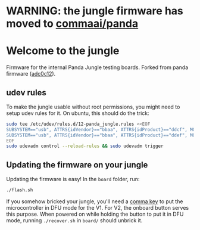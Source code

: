 # WARNING: the jungle firmware has moved to [commaai/panda](https://github.com/commaai/panda/tree/master/board/jungle)

Welcome to the jungle
======

Firmware for the internal Panda Jungle testing boards.
Forked from panda firmware ([adc0c12](https://github.com/commaai/panda/commit/adc0c12f7b403e04222799bde4f4ee0673e46160)).

## udev rules
To make the jungle usable without root permissions, you might need to setup udev rules for it.
On ubuntu, this should do the trick:
``` bash
sudo tee /etc/udev/rules.d/12-panda_jungle.rules <<EOF
SUBSYSTEM=="usb", ATTRS{idVendor}=="bbaa", ATTRS{idProduct}=="ddcf", MODE="0666"
SUBSYSTEM=="usb", ATTRS{idVendor}=="bbaa", ATTRS{idProduct}=="ddef", MODE="0666"
EOF
sudo udevadm control --reload-rules && sudo udevadm trigger
```

## Updating the firmware on your jungle
Updating the firmware is easy! In the `board` folder, run:
``` bash
./flash.sh
```

If you somehow bricked your jungle, you'll need a [comma key](https://comma.ai/shop/products/comma-key) to put the microcontroller in DFU mode for the V1. For V2, the onboard button serves this purpose. When powered on while holding the button to put it in DFU mode, running `./recover.sh` in `board/` should unbrick it.
